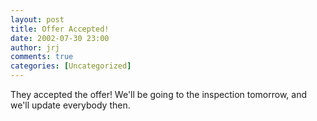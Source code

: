 ```yaml
---
layout: post
title: Offer Accepted!
date: 2002-07-30 23:00
author: jrj
comments: true
categories: [Uncategorized]
---
```

They accepted the offer!  We'll be going to the inspection tomorrow, and we'll update everybody then.
